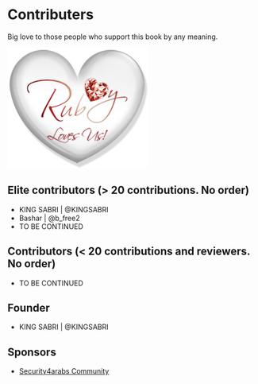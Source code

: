 # Contributers

Big love to those people who support this book by any meaning.

![](../images/other/Ruby_Loves_Us.jpg)

## Elite contributors (> 20 contributions. No order)
* KING SABRI | @KINGSABRI
* Bashar | @b_free2
* TO BE CONTINUED

## Contributors (< 20 contributions and reviewers. No order)
* TO BE CONTINUED

## Founder
* KING SABRI | @KINGSABRI


## Sponsors
* [Security4arabs Community](http://www.security4arabs.com/)
